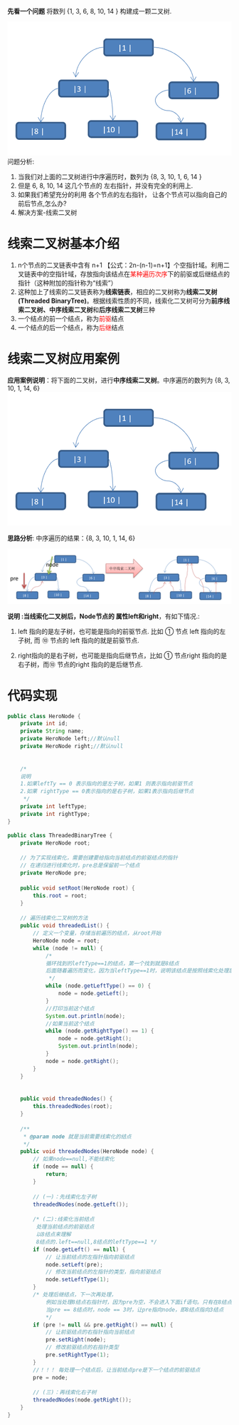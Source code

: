**先看一个问题**
将数列 {1, 3, 6, 8, 10, 14 } 构建成一颗二叉树. 

![示意图](attachment/线索化二叉树.png)
问题分析: 
1. 当我们对上面的二叉树进行中序遍历时，数列为 {8, 3, 10, 1, 6, 14 }
2. 但是 6, 8, 10, 14 这几个节点的 左右指针，并没有完全的利用上.
3. 如果我们希望充分的利用 各个节点的左右指针， 让各个节点可以指向自己的前后节点,怎么办?
4. 解决方案-线索二叉树

# 线索二叉树基本介绍
1. n个节点的二叉链表中含有 n+1 【公式：2n-(n-1)=n+1】个空指针域。利用二叉链表中的空指针域，存放指向该结点在<font color='red'>某种遍历次序</font>下的前驱或后继结点的指针（这种附加的指针称为“线索”）
2. 这种加上了线索的二叉链表称为**线索链表**，相应的二叉树称为**线索二叉树(Threaded BinaryTree)**。根据线索性质的不同，线索化二叉树可分为**前序线索二叉树、中序线索二叉树**和**后序线索二叉树**三种
3. 一个结点的前一个结点，称为<font color="red">前驱</font>结点
4. 一个结点的后一个结点，称为<font color="red">后继</font>结点



# 线索二叉树应用案例
**应用案例说明**：将下面的二叉树，进行**中序线索二叉树**。中序遍历的数列为 {8, 3, 10, 1, 14, 6}
![示意图](attachment/线索化二叉树.png)

**思路分析**: 中序遍历的结果：{8, 3, 10, 1, 14, 6}

![线索二叉树应用案例](attachment/线索二叉树应用案例.png)

**说明 :当线索化二叉树后，Node节点的 属性left和right**，有如下情况.:

1. left 指向的是左子树，也可能是指向的前驱节点. 比如 ① 节点 left 指向的左子树, 而 ⑩ 节点的 left 指向的就是前驱节点.

2. right指向的是右子树，也可能是指向后继节点，比如 ① 节点right 指向的是右子树，而⑩ 节点的right 指向的是后继节点.



# 代码实现

```java
public class HeroNode {
    private int id;
    private String name;
    private HeroNode left;//默认null
    private HeroNode right;//默认null


    /*
    说明
    1.如果leftTy == 0 表示指向的是左子树，如果1 则表示指向前驱节点
    2.如果 rightType == 0表示指向的是右子树，如果1表示指向后继节点
     */
    private int leftType;
    private int rightType;
}
```

```java
public class ThreadedBinaryTree {
    private HeroNode root;

    // 为了实现线索化，需要创建要给指向当前结点的前驱结点的指针
    // 在递归进行线索化时，pre总是保留前一个结点
    private HeroNode pre;

    public void setRoot(HeroNode root) {
        this.root = root;
    }

    // 遍历线索化二叉树的方法
    public void threadedList() {
        // 定义一个变量，存储当前遍历的结点，从root开始
        HeroNode node = root;
        while (node != null) {
            /*
            循环找到的leftType==1的结点，第一个找到就是8结点
            后面随着遍历而变化，因为当leftType==1时，说明该结点是按照线索化处理后的有效节点
             */
            while (node.getLeftType() == 0) {
                node = node.getLeft();
            }
            //打印当前这个结点
            System.out.println(node);
            //如果当前这个结点
            while (node.getRightType() == 1) {
                node = node.getRight();
                System.out.println(node);
            }
            node = node.getRight();
        }
    }


    public void threadedNodes() {
        this.threadedNodes(root);
    }

    /**
     * @param node 就是当前需要线索化的结点
     */
    public void threadedNodes(HeroNode node) {
        // 如果node==null,不能线索化
        if (node == null) {
            return;
        }
        
        // (一)：先线索化左子树
        threadedNodes(node.getLeft());
        
        /* (二):线索化当前结点
         处理当前结点的前驱结点
         以8结点来理解
         8结点的.left==null,8结点的leftType==1 */
        if (node.getLeft() == null) {
            // 让当前结点的左指针指向前驱结点
            node.setLeft(pre);
            // 修改当前结点的左指针的类型，指向前驱结点
            node.setLeftType(1);
        }
        /* 处理后继结点，下一次再处理，
        	例如当处理8结点右指针时，因为pre为空，不会进入下面if语句。只有在8结点方法栈出栈，回到3结点方法栈时，pre指向了8结点
        	当pre == 8结点时，node == 3时，让pre指向node，即8结点指向3结点
        	*/
        if (pre != null && pre.getRight() == null) {
            // 让前驱结点的右指针指向当前结点
            pre.setRight(node);
            // 修改前驱结点的右指针类型
            pre.setRightType(1);
        }
        //！！！ 每处理一个结点后，让当前结点pre是下一个结点的前驱结点
        pre = node;

        // (三)：再线索化右子树
        threadedNodes(node.getRight());
    }
}
```
